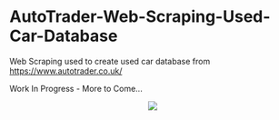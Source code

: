 # AutoTrader-Web-Scraping-Used-Car-Database
Web Scraping used to create used car database from https://www.autotrader.co.uk/


Work In Progress - More to Come...


<p align="center"><img src="dynamicBokehAutoTraderDemo.gif" /></p>
